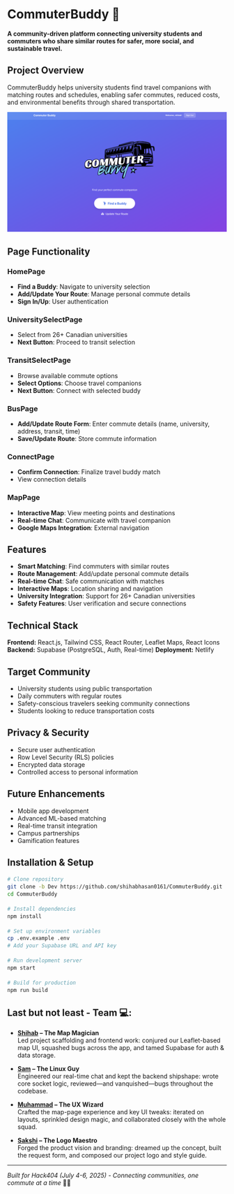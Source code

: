 # CommuterBuddy 🚌

**A community-driven platform connecting university students and commuters who share similar routes for safer, more social, and sustainable travel.**

## Project Overview

CommuterBuddy helps university students find travel companions with matching routes and schedules, enabling safer commutes, reduced costs, and environmental benefits through shared transportation.

![alt](/public/hp.png)

## Page Functionality

### HomePage
- **Find a Buddy**: Navigate to university selection
- **Add/Update Your Route**: Manage personal commute details
- **Sign In/Up**: User authentication

### UniversitySelectPage
- Select from 26+ Canadian universities
- **Next Button**: Proceed to transit selection

### TransitSelectPage
- Browse available commute options
- **Select Options**: Choose travel companions
- **Next Button**: Connect with selected buddy

### BusPage
- **Add/Update Route Form**: Enter commute details (name, university, address, transit, time)
- **Save/Update Route**: Store commute information

### ConnectPage
- **Confirm Connection**: Finalize travel buddy match
- View connection details

### MapPage
- **Interactive Map**: View meeting points and destinations
- **Real-time Chat**: Communicate with travel companion
- **Google Maps Integration**: External navigation

## Features

- **Smart Matching**: Find commuters with similar routes
- **Route Management**: Add/update personal commute details
- **Real-time Chat**: Safe communication with matches
- **Interactive Maps**: Location sharing and navigation
- **University Integration**: Support for 26+ Canadian universities
- **Safety Features**: User verification and secure connections

## Technical Stack

**Frontend:** React.js, Tailwind CSS, React Router, Leaflet Maps, React Icons
**Backend:** Supabase (PostgreSQL, Auth, Real-time)
**Deployment:** Netlify

## Target Community

- University students using public transportation
- Daily commuters with regular routes
- Safety-conscious travelers seeking community connections
- Students looking to reduce transportation costs

## Privacy & Security

- Secure user authentication
- Row Level Security (RLS) policies
- Encrypted data storage
- Controlled access to personal information

## Future Enhancements

- Mobile app development
- Advanced ML-based matching
- Real-time transit integration
- Campus partnerships
- Gamification features

## Installation & Setup

```bash
# Clone repository
git clone -b Dev https://github.com/shihabhasan0161/CommuterBuddy.git
cd CommuterBuddy

# Install dependencies
npm install

# Set up environment variables
cp .env.example .env
# Add your Supabase URL and API key

# Run development server
npm start

# Build for production
npm run build
```

## Last but not least - Team 💻:

- **[Shihab](https://github.com/shihabhasan0161) – The Map Magician**  
  Led project scaffolding and frontend work: conjured our Leaflet-based map UI, squashed bugs across the app, and tamed Supabase for auth & data storage.

- **[Sam](https://github.com/FadedBronze) – The Linux Guy**  
  Engineered our real-time chat and kept the backend shipshape: wrote core socket logic, reviewed—and vanquished—bugs throughout the codebase.

- **[Muhammad](https://github.com/mfsohail12) – The UX Wizard**  
  Crafted the map-page experience and key UI tweaks: iterated on layouts, sprinkled design magic, and collaborated closely with the whole squad.

- **[Sakshi](https://github.com/sakshixgoel) – The Logo Maestro**  
  Forged the product vision and branding: dreamed up the concept, built the request form, and composed our project logo and style guide.

---

*Built for Hack404 (July 4-6, 2025) - Connecting communities, one commute at a time* 🚌✨
